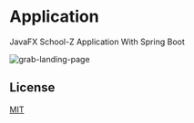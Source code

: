 # Application

JavaFX School-Z Application With Spring Boot

![grab-landing-page](https://s8.gifyu.com/images/JavaFX_SchoolZ_Application.md.gif)

## License
[MIT](https://choosealicense.com/licenses/mit/)
